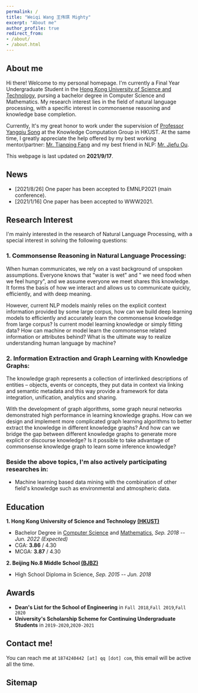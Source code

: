 ```yaml
---
permalink: / 
title: "Weiqi Wang 王伟琪 Mighty"
excerpt: "About me"
author_profile: true 
redirect_from:
- /about/
- /about.html
---
```


## About me

Hi there! Welcome to my personal homepage. I'm currently a Final Year Undergraduate Student in
the [Hong Kong University of Science and Technology](https://hkust.edu.hk/), pursing a bachelor degree in Computer
Science and Mathematics. My research interest
lies in the field of natural language processing, with a specific interest in commonsense reasoning and knowledge base
completion.

Currently, It's my great honor to work under the supervision
of [Professor Yangqiu Song](https://www.cse.ust.hk/~yqsong/) at the Knowledge Computation Group in HKUST. At the same
time, I greatly appreciate the help offered by my best working mentor/partner:
<a href="fangtq.com">Mr. Tianqing Fang</a> and my best friend in NLP: [Mr. Jiefu Ou](https://jefferyo.github.io/).

This webpage is last updated on **2021/9/17**.


## News

- [2021/8/26]    One paper has been accepted to EMNLP2021 (main conference).
- [2021/1/16]    One paper has been accepted to WWW2021.


## Research Interest

I'm mainly interested in the research of Natural Language Processing, with a special interest in solving the following
questions:

### **1. Commonsense Reasoning in Natural Language Processing:**

When human communicates, we rely on a vast background of unspoken assumptions. Everyone knows that "water is wet" and "
we need food when we feel hungry", and we assume everyone we meet shares this knowledge. It forms the basis of how we
interact and allows us to communicate quickly, efficiently, and with deep meaning.

However, current NLP models mainly relies on the explicit context information provided by some large corpus, how can we
build deep learning models to efficiently and accurately learn the commonsense knowledge from large corpus? Is current
model learning knowledge or simply fitting data? How can machine or model learn the commonsense related information or 
attributes behind? What is the ultimate way to realize understanding human language by machine?

### **2. Information Extraction and Graph Learning with Knowledge Graphs:**

The knowledge graph represents a collection of interlinked descriptions of entities – objects, events or concepts, they
put data in context via linking and semantic metadata and this way provide a framework for data integration,
unification, analytics and sharing.

With the development of graph algorithms, some graph neural networks demonstrated high performance in learning knowledge
graphs. How can we design and implement more complicated graph learning algorithms to better extract the knowledge in
different knowledge graphs? And how can we bridge the gap between different knowledge graphs to generate more explicit
or discourse knowledge? Is it possible to take advantage of commonsense knowledge graph to learn some inference knowledge?

### **Beside the above topics, I'm also actively participating researches in:**

* Machine learning based data mining with the combination of other field's knowledge such as environmental and
  atmospheric data.

## Education

**1. Hong Kong University of Science and Technology [(HKUST)](https://hkust.edu.hk/)**

- Bachelor Degree in [Computer Science](https://www.cse.ust.hk/) and [Mathematics](https://www.math.hkust.edu.hk/),  *Sep. 2018 -- Jun. 2022 (Expected)*
- CGA: **3.86** / 4.30
- MCGA: **3.87** / 4.30

**2. Beijing No.8 Middle School [(BJBZ)](http://www.no8ms.bj.cn/)**

- High School Diploma in Science, *Sep. 2015 -- Jun. 2018*

## Awards

* **Dean's List for the School of Engineering** in `Fall 2018`,`Fall 2019`,`Fall 2020`
* **University's Scholarship Scheme for Continuing Undergraduate Students** in `2019-2020`,`2020-2021`

## Contact me!

You can reach me at `1874240442 [at] qq [dot] com`, this email will be active all the time.

## Sitemap

<script type="text/javascript" id="clustrmaps" src="//clustrmaps.com/map_v2.js?d=DE2rC1_XQk9C3olzhHZGibG_eT8m4xfWcetZ15Zm4mQ&cl=ffffff&w=a"></script>
